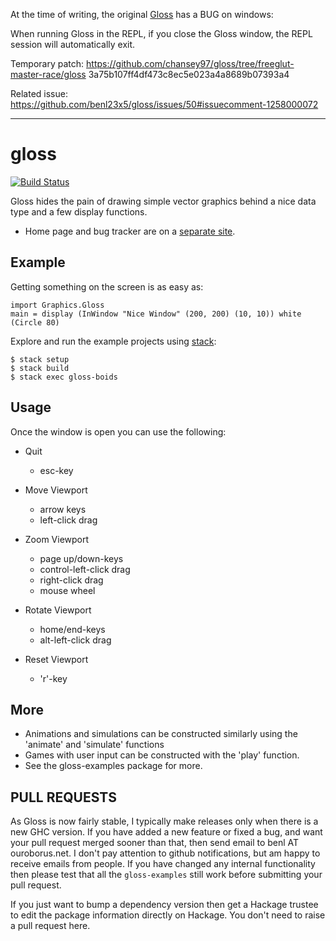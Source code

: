 At the time of writing, the original [Gloss](https://github.com/benl23x5/gloss) has a BUG on windows:

When running Gloss in the REPL, if you close the Gloss window, the REPL session will automatically exit.

Temporary patch: https://github.com/chansey97/gloss/tree/freeglut-master-race/gloss 3a75b107ff4df473c8ec5e023a4a8689b07393a4

Related issue: https://github.com/benl23x5/gloss/issues/50#issuecomment-1258000072

---


gloss
=====

[![Build Status](https://travis-ci.org/tmcdonell/gloss.svg?branch=master)](https://travis-ci.org/tmcdonell/gloss)

Gloss hides the pain of drawing simple vector graphics behind a nice
data type and a few display functions.

* Home page and bug tracker are on a [separate site](http://gloss.ouroborus.net).

Example
-------
Getting something on the screen is as easy as:

    import Graphics.Gloss
    main = display (InWindow "Nice Window" (200, 200) (10, 10)) white (Circle 80)

Explore and run the example projects using [stack](http://haskellstack.org):

    $ stack setup
    $ stack build
    $ stack exec gloss-boids


Usage
-----
Once the window is open you can use the following:

 * Quit
   - esc-key

 * Move Viewport
   - arrow keys
   - left-click drag

 * Zoom Viewport
   - page up/down-keys
   - control-left-click drag
   - right-click drag
   - mouse wheel

 * Rotate Viewport
   - home/end-keys
   - alt-left-click drag

 * Reset Viewport
   - 'r'-key


More
----
* Animations and simulations can be constructed similarly using the 'animate' and 'simulate' functions
* Games with user input can be constructed with the 'play' function.
* See the gloss-examples package for more.


PULL REQUESTS
-------------

As Gloss is now fairly stable, I typically make releases only when there is a new GHC version. If you have added a new feature or fixed a bug, and want your pull request merged sooner than that, then send email to benl AT ouroborus.net. I don't pay attention to github notifications, but am happy to receive emails from people. If you have changed any internal functionality then please test that all the `gloss-examples` still work before submitting your pull request.

If you just want to bump a dependency version then get a Hackage trustee to edit the package information directly on Hackage. You don't need to raise a pull request here.
